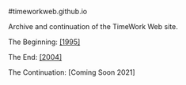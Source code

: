 #timeworkweb.github.io

Archive and continuation of the TimeWork Web site.<br>

The Beginning: <a href="timework1996.htm">[1995]</a>

The End: <a href="timework2004.htm">[2004]</a>

The Continuation: [Coming Soon 2021]
